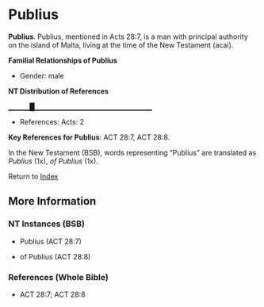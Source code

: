 # Publius
**Publius**. 
Publius, mentioned in Acts 28:7, is a man with principal authority on the island of Malta, living at the time of the New Testament (acai). 




**Familial Relationships of Publius**


* Gender: male


**NT Distribution of References**

▁▁▁▁█▁▁▁▁▁▁▁▁▁▁▁▁▁▁▁▁▁▁▁▁▁▁
* References: Acts: 2



**Key References for Publius**: 
ACT 28:7, ACT 28:8. 




In the New Testament (BSB), words representing “Publius” are translated as 
*Publius* (1x), *of Publius* (1x). 


Return to [Index](00-Index.md)

## More Information

### NT Instances (BSB)

* Publius (ACT 28:7)

* of Publius (ACT 28:8)



### References (Whole Bible)

* ACT 28:7; ACT 28:8



